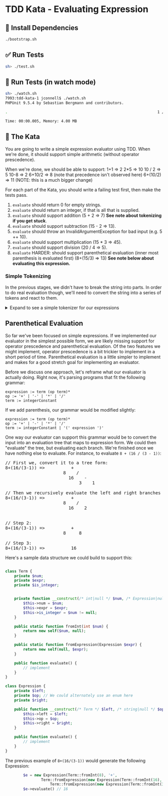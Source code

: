 # TDD Kata - Evaluating Expression

## 🚧 Install Dependencies

```sh
./bootstrap.sh
```

## ✅  Run Tests 

```sh
sh> ./test.sh
```

## 👀 Run Tests (in watch mode)

```sh
sh> ./watch.sh
7993:tdd-kata-1 jconnell$ ./watch.sh 
PHPUnit 9.5.4 by Sebastian Bergmann and contributors.

.                                                                   1 / 1 (100%)

Time: 00:00.005, Memory: 4.00 MB
```

## 🥋 The Kata

You are going to write a simple expression evaluator using TDD. When we're done, it should support simple arithmetic (without operator prescedence).

When we're done, we should be able to support:
1+1 => 2
2*5 => 10
10 / 2 => 5
10-8 => 2
6+10/2 => 8 (note that precedence isn't observed here)
6+(10/2) => 11 (NOTE: this is a much bigger change)


For each part of the Kata, you should write a failing test first, then make the tests pass.

1. `evaluate` should return 0 for empty strings.
2. `evaluate` should return an integer, if that is all that is supplied.
3. `evaluate` should support addition (5 + 2 => 7) **See note about tokenizing if you get stuck**.
4. `evaluate` should support subtraction (15 - 2 => 13).
5. `evaluate` should throw an InvalidArgumentException for bad input (e.g. 5 ++ 10).
6. `evaluate` should support multiplication (15 * 3 => 45).
7. `evaluate` should support division (20 / 4 => 5).
8. `evaluate` HARDER: should support parenthetical evaluation (inner most parenthesis is evaluated first) (8+(15/3) => 13) **See note below about evaluating this expression.**


### Simple Tokenizing

In the previous stages, we didn't have to break the string into parts. In order to
do real evaluation though, we'll need to convert the string into a series of tokens 
and react to them.

<details>
    <summary>Expand to see a simple tokenizer for our expressions</summary>
    <pre><code>
    /**
     * Tokenize the following expression into an array of tokens. 
     * Valid tokens are positive integer, and '+', '-', '*', '/'
     */
    public static function tokenize(string $expr) {
        $tokens = preg_split('/([*\/+-])\s*|([\d]+)\s*/',
            $expr, -1, PREG_SPLIT_DELIM_CAPTURE | PREG_SPLIT_NO_EMPTY);
        return $tokens;
    }
    </code></pre>
</details>

## Parenthetical Evaluation

So far we've been focused on simple expressions. If we implemented our evaluator in the simplest possible form, we are likely missing support for operator prescedence and parenthetical evaluation. Of the two features we might implement, operator prescedence is a bit trickier to implement in a short period of time. Parenthetical evaluation is a little simpler to implement and makes for a good stretch goal for implementing an evaluator.

Before we discuss one approach, let's reframe what our evaluator is actually doing. Right now, it's parsing programs that fit the following grammar:

```
expression := term (op term)*
op := '+' | '-' | '*' | '/'
term := integerConstant
```

If we add parenthesis, our grammar would be modified slightly:

```
expression := term (op term)*
op := '+' | '-' | '*' | '/'
term := integerConstant | '(' expression ')'
```

One way our evaluator can support this grammar would be to convert the input into an evaluation tree that maps to expression form. We could then "evaluate" the tree, but evaluating each branch. We're finished once we have nothing else to evaluate. For instance, to evaluate `8 + (16 / (3 - 1))`:


<pre>
// First we, convert it to a tree form:
8+(16/(3-1)) =>          +
                      8    /
                        16    -  
                            3    1

// Then we recursively evaluate the left and right branches of the operation. Here's step 1:
8+(16/(3-1)) =>          +
                      8    /
                        16    2  


// Step 2:
8+(16/(3-1)) =>          +
                      8     8

// Step 3:
8+(16/(3-1)) =>          16
</pre>

Here's a sample data structure we could build to support this:
```php

class Term {
    private $num;
    private $expr;
    private $is_integer;


    private function __construct(/* int|null */ $num, /* Expression|null */ $expr) {
        $this->num = $num;
        $this->expr = $expr;
        $this->is_integer = $num != null;
    }

    public static function fromInt(int $num) {
        return new self($num, null);
    }

    public static function fromExpression(Expression $expr) {
        return new self(null, $expr);
    }

    public function evaluate() {
        // implement
    }
}

class Expression {
    private $left;
    private $op; // We could alternately use an enum here
    private $right;

    public function __construct(/* Term */ $left, /* string|null */ $op = null, /* Term|null */ $right) {
        $this->left = $left;
        $this->op = $op;
        $this->right = $right;
    }

    public function evaluate() {
        // implement
    }
}
```

The previous example of `8+(16/(3-1))` would generate the following Expression:

```php
        $e = new Expression(Term::fromInt(8), '+', 
                Term::fromExpression(new Expression(Term::fromInt(16), '/',
                    Term::fromExpression(new Expression(Term::fromInt(3), '-', Term::fromInt(1))))));
        $e->evaluate() // 16
```
               
